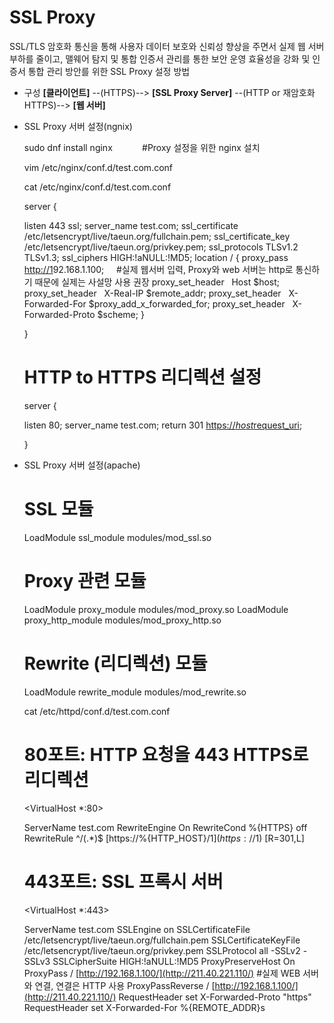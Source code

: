 # SSL Proxy

SSL/TLS 암호화 통신을 통해 사용자 데이터 보호와 신뢰성 향상을 주면서 실제 웹 서버 부하를 줄이고, 맬웨어 탐지 및 통합 인증서 관리를 통한 보안 운영 효율성을 강화 및 인증서 통합 관리 방안를 위한 SSL Proxy 설정 방법

- 구성
**[클라이언트]** --(HTTPS)--> **[SSL Proxy Server]** --(HTTP or 재암호화 HTTPS)--> **[웹 서버]**
- SSL Proxy 서버 설정(ngnix)
    
    sudo dnf install nginx            #Proxy 설정을 위한 nginx 설치
    
    vim /etc/nginx/conf.d/test.com.conf
    
    cat /etc/nginx/conf.d/test.com.conf
    
    server {
    
    listen 443 ssl;
    server_name test.com;
    ssl_certificate    /etc/letsencrypt/live/taeun.org/fullchain.pem;
    ssl_certificate_key /etc/letsencrypt/live/taeun.org/privkey.pem;
    ssl_protocols TLSv1.2 TLSv1.3;
    ssl_ciphers HIGH:!aNULL:!MD5;
    location / {
    proxy_pass         [http://1](http://211.40.221.110/)92.168.1.100;     #실제 웹서버 입력, Proxy와 web 서버는 http로 통신하기 때문에 실제는 사설망 사용 권장
    proxy_set_header   Host $host;
    proxy_set_header   X-Real-IP $remote_addr;
    proxy_set_header   X-Forwarded-For $proxy_add_x_forwarded_for;
    proxy_set_header   X-Forwarded-Proto $scheme;
    }
    
    }
    
    # HTTP to HTTPS 리디렉션 설정
    
    server {
    
    listen 80;
    server_name test.com;
    return 301 [https://$host$request_uri](https://$host$request_uri/);
    
    }
    
- SSL Proxy 서버 설정(apache)
    
    # SSL 모듈
    LoadModule ssl_module modules/mod_ssl.so
    
    # Proxy 관련 모듈
    LoadModule proxy_module modules/mod_proxy.so
    LoadModule proxy_http_module modules/mod_proxy_http.so
    
    # Rewrite (리디렉션) 모듈
    LoadModule rewrite_module modules/mod_rewrite.so
    
    cat /etc/httpd/conf.d/test.com.conf
    
    # 80포트: HTTP 요청을 443 HTTPS로 리디렉션
    
    <VirtualHost *:80>
    
    ServerName test.com
    RewriteEngine On
    RewriteCond %{HTTPS} off
    RewriteRule ^/(.*)$ [https://%{HTTP_HOST}/$1](https://%25%7bHTTP_HOST%7d/$1) [R=301,L]
    
    </VirtualHost>
    
    # 443포트: SSL 프록시 서버
    
    <VirtualHost *:443>
    
    ServerName test.com
    SSLEngine on
    SSLCertificateFile /etc/letsencrypt/live/taeun.org/fullchain.pem
    SSLCertificateKeyFile /etc/letsencrypt/live/taeun.org/privkey.pem
    SSLProtocol all -SSLv2 -SSLv3
    SSLCipherSuite HIGH:!aNULL:!MD5
    ProxyPreserveHost On
    ProxyPass / [http://192.168.1.100/](http://211.40.221.110/)      #실제 WEB 서버와 연결, 연결은 HTTP 사용
    ProxyPassReverse / [http://192.168.1.100/](http://211.40.221.110/)
    RequestHeader set X-Forwarded-Proto "https"
    RequestHeader set X-Forwarded-For %{REMOTE_ADDR}s
    
    </VirtualHost>